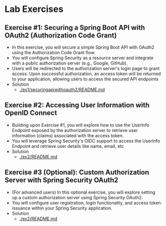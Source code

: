 # Lab Exercises
## Exercise #1: Securing a Spring Boot API with OAuth2 (Authorization Code Grant)
- In this exercise, you will secure a simple Spring Boot API with OAuth2 using the 
Authorization Code Grant flow.
- You will configure Spring Security as a resource server and integrate with a 
public authorization server (e.g., Google, GitHub).
- Users will be redirected to the authorization server's login page to grant 
access. Upon successful authorization, an access token will be returned to 
your application, allowing users to access the secured API endpoints
- Solution
    - [./ex1/securingapiwithoauth2/README.md](./ex1/securingapiwithoauth2/README.md)

## Exercise #2: Accessing User Information with OpenID Connect
- Building upon Exercise #1, you will explore how to use the UserInfo Endpoint 
exposed by the authorization server to retrieve user information (claims) 
associated with the access token.
- You will leverage Spring Security's OIDC support to access the UserInfo 
Endpoint and retrieve user details like name, email, etc
- Solution
    - [./ex2/README.md](./ex1/README.md)


## Exercise #3 (Optional): Custom Authorization Server with Spring Security OAuth2
- (For advanced users) In this optional exercise, you will explore setting up a 
custom authorization server using Spring Security OAuth2.
- You will configure user registration, login functionality, and access token 
issuance within your Spring Security application.
- Solution
    - [./ex2/README.md](./ex1/README.md)